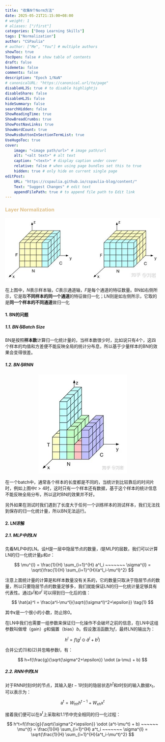 ```yaml
---
title: "收集N个Norm方法"
date: 2025-05-21T21:15:00+08:00
# weight: 1
# aliases: ["/first"]
categories: ["Deep Learning Skills"]
tags: ["Normalization"]
author: "CSPaulia"
# author: ["Me", "You"] # multiple authors
showToc: true
TocOpen: false # show table of contents
draft: false
hidemeta: false
comments: false
description: "Epoch 1/NaN"
# canonicalURL: "https://canonical.url/to/page"
disableHLJS: true # to disable highlightjs
disableShare: false
disableHLJS: false
hideSummary: false
searchHidden: false
ShowReadingTime: true
ShowBreadCrumbs: true
ShowPostNavLinks: true
ShowWordCount: true
ShowRssButtonInSectionTermList: true
UseHugoToc: true
cover:
    image: "<image path/url>" # image path/url
    alt: "<alt text>" # alt text
    caption: "<text>" # display caption under cover
    relative: false # when using page bundles set this to true
    hidden: true # only hide on current single page
editPost:
    URL: "https://cspaulia.github.io/cspaulia-blog/content/"
    Text: "Suggest Changes" # edit text
    appendFilePath: true # to append file path to Edit link
---
```


### <span style="color: #DFC08A;">Layer Normalization</span>

<p align="center">
  <img src="LNvsBN.jpg" alt="LNvsBN" />
</p>

在上图中，$N$表示样本轴，$C$表示通道轴，$F$是每个通道的特征数量。BN如右侧所示，它是取**不同样本的同一个通道**的特征做归一化；LN则是如左侧所示，它取的是**同一个样本的不同通道**做归一化

#### 1. BN的问题

##### 1.1. BN与Batch Size

BN是按照**样本数**计算归一化统计量的，当样本数很少时，比如说只有4个，这四个样本的均值和方差便不能反映全局的统计分布息，所以基于少量样本的BN的效果会变得很差。

##### 1.2. BN与RNN

<p align="center">
  <img src="RNN.jpg" alt="RNN" />
</p>

在一个batch中，通常各个样本的长度都是不同的，当统计到比较靠后的时间片时，例如上图中$t>4$时，这时只有一个样本还有数据，基于这个样本的统计信息不能反映全局分布，所以这时BN的效果并不好。

另外如果在测试时我们遇到了长度大于任何一个训练样本的测试样本，我们无法找到保存的归一化统计量，所以BN无法运行。

#### 2. LN详解

##### 2.1. MLP中的LN

先看MLP中的LN。设$H$是一层中隐层节点的数量，$l$是MLP的层数，我们可以计算LN的归一化统计量$\mu$和$\sigma$：

$$
\mu^{l} = \frac{1}{H} \sum_{i=1}^{H} a^l_i ~~~~~~~
\sigma^{l} = \sqrt{\frac{1}{H} \sum_{i=1}^{H}(a^l_i-\mu^l)^2}
$$

注意上面统计量的计算是和样本数量没有关系的，它的数量只取决于隐层节点的数量，所以只要隐层节点的数量足够多，我们就能保证LN的归一化统计量足够具有代表性。通过$\mu^{l}$和$\sigma^{l}$
可以得到归一化后的值：

$$
\hat{a}^l = \frac{a^l-\mu^l}{\sqrt{(\sigma^l)^2+\epsilon}} \tag{1}
$$

其中$\epsilon$是一个很小的小数，防止除0。

在LN中我们也需要一组参数来保证归一化操作不会破坏之前的信息，在LN中这组参数叫做增（gain）$g$和偏置（bias）$b$。假设激活函数为$f$，最终LN的输出为：

$$
h^l = f(g^l \odot \hat{a}^l + b^l) \tag{2}
$$

合并公式(1)和(2)并忽略参数$l$，有：

$$
h=f(\frac{g}{\sqrt{\sigma^2+\epsilon}} \odot (a-\mu) + b)
$$

##### 2.2. RNN中的LN

对于RNN时刻$t$时的节点，其输入是$t-1$时刻的隐层状态$h^t$和$t$时刻的输入数据$\text{x}_t$，可以表示为：

$$
\text{a}^t = W_{hh}h^{t-1}+W_{xh}\text{x}^{t}
$$

接着我们便可以在$\text{a}^t$上采取和1.1节中完全相同的归一化过程：

$$
h^t=f(\frac{g}{\sqrt{\sigma^2+\epsilon}} \odot (a^t-\mu^t) + b) ~~~~~~
\mu^{t} = \frac{1}{H} \sum_{i=1}^{H} a^t_i ~~~~~~~
\sigma^{l} = \sqrt{\frac{1}{H} \sum_{i=1}^{H}(a^t_i-\mu^t)^2}
$$


